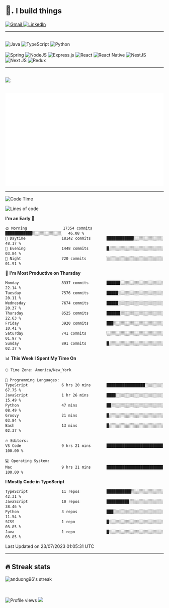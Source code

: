 <div align="left">
  <h1>👋. <small>I build things</small></h1>

  <a href="mailto:an.duongx@gmail.com">
    <img alt="Gmail" src="https://img.shields.io/badge/Gmail-D14836?style=for-the-badge&logo=gmail&logoColor=white" />
  </a>
  <a href="https://www.linkedin.com/in/ahdng">
    <img alt="LinkedIn" src="https://img.shields.io/badge/linkedin-%230077B5.svg?style=for-the-badge&logo=linkedin&logoColor=white"/>
  </a>

  <br/>
  <hr />
  <br/>

  <img alt="Java" src="https://img.shields.io/badge/java-%23ED8B00.svg?style=for-the-badge&logo=java&logoColor=white"/>
  <img alt="TypeScript" src="https://img.shields.io/badge/typescript-%23007ACC.svg?style=for-the-badge&logo=typescript&logoColor=white"/>
  <img alt="Python" src="https://img.shields.io/badge/python-%2314354C.svg?style=for-the-badge&logo=python&logoColor=white"/>

  <br />
  <br />
  <img alt="Spring" src="https://img.shields.io/badge/spring-%236DB33F.svg?style=for-the-badge&logo=spring&logoColor=white"/>
  <img alt="NodeJS" src="https://img.shields.io/badge/node.js-%2343853D.svg?style=for-the-badge&logo=node-dot-js&logoColor=white"/>
  <img alt="Express.js" src="https://img.shields.io/badge/express.js-%23404d59.svg?style=for-the-badge&logo=express&logoColor=%2361DAFB"/>
  <img alt="React" src="https://img.shields.io/badge/react-%2320232a.svg?style=for-the-badge&logo=react&logoColor=%2361DAFB"/>
  <img alt="React Native" src="https://img.shields.io/badge/react_native-%2320232a.svg?style=for-the-badge&logo=react&logoColor=%2361DAFB"/>
  <img alt="NestJS" src="https://img.shields.io/badge/nestjs-%23E0234E.svg?style=for-the-badge&logo=nestjs&logoColor=white" />
  <img alt="Next JS" src="https://img.shields.io/badge/nextjs-%23000000.svg?style=for-the-badge&logo=next.js&logoColor=white"/>
  <img alt="Redux" src="https://img.shields.io/badge/redux-%23593d88.svg?style=for-the-badge&logo=redux&logoColor=white"/>

  <br/>
  <hr />
  <br/>
  <img src="https://github-profile-trophy.vercel.app/?username=anduong96&theme=onedark" />
  <br/>
  <br/>

  ![Stats Overview](https://raw.githubusercontent.com/anduong96/github-stats-transparent/output/generated/overview.svg)

  <hr />
  
  <!--START_SECTION:waka-->
![Code Time](http://img.shields.io/badge/Code%20Time-4%2C270%20hrs%2047%20mins-blue)

![Lines of code](https://img.shields.io/badge/From%20Hello%20World%20I%27ve%20Written-8.6%20million%20lines%20of%20code-blue)

**I'm an Early 🐤** 

```text
🌞 Morning                17354 commits       ████████████░░░░░░░░░░░░░   46.08 % 
🌆 Daytime                18142 commits       ████████████░░░░░░░░░░░░░   48.17 % 
🌃 Evening                1448 commits        █░░░░░░░░░░░░░░░░░░░░░░░░   03.84 % 
🌙 Night                  720 commits         ░░░░░░░░░░░░░░░░░░░░░░░░░   01.91 % 
```
📅 **I'm Most Productive on Thursday** 

```text
Monday                   8337 commits        ██████░░░░░░░░░░░░░░░░░░░   22.14 % 
Tuesday                  7576 commits        █████░░░░░░░░░░░░░░░░░░░░   20.11 % 
Wednesday                7674 commits        █████░░░░░░░░░░░░░░░░░░░░   20.37 % 
Thursday                 8525 commits        ██████░░░░░░░░░░░░░░░░░░░   22.63 % 
Friday                   3920 commits        ███░░░░░░░░░░░░░░░░░░░░░░   10.41 % 
Saturday                 741 commits         ░░░░░░░░░░░░░░░░░░░░░░░░░   01.97 % 
Sunday                   891 commits         █░░░░░░░░░░░░░░░░░░░░░░░░   02.37 % 
```


📊 **This Week I Spent My Time On** 

```text
🕑︎ Time Zone: America/New_York

💬 Programming Languages: 
TypeScript               6 hrs 20 mins       █████████████████░░░░░░░░   67.75 % 
JavaScript               1 hr 26 mins        ████░░░░░░░░░░░░░░░░░░░░░   15.49 % 
Python                   47 mins             ██░░░░░░░░░░░░░░░░░░░░░░░   08.49 % 
Groovy                   21 mins             █░░░░░░░░░░░░░░░░░░░░░░░░   03.84 % 
Bash                     13 mins             █░░░░░░░░░░░░░░░░░░░░░░░░   02.37 % 

🔥 Editors: 
VS Code                  9 hrs 21 mins       █████████████████████████   100.00 % 

💻 Operating System: 
Mac                      9 hrs 21 mins       █████████████████████████   100.00 % 
```

**I Mostly Code in TypeScript** 

```text
TypeScript               11 repos            ███████████░░░░░░░░░░░░░░   42.31 % 
JavaScript               10 repos            ██████████░░░░░░░░░░░░░░░   38.46 % 
Python                   3 repos             ███░░░░░░░░░░░░░░░░░░░░░░   11.54 % 
SCSS                     1 repo              █░░░░░░░░░░░░░░░░░░░░░░░░   03.85 % 
Java                     1 repo              █░░░░░░░░░░░░░░░░░░░░░░░░   03.85 % 
```




 Last Updated on 23/07/2023 01:05:31 UTC
<!--END_SECTION:waka-->
  
  <hr />

  <h2>🔥 Streak stats</h2>
  <img alt="anduong96's streak" src="https://github-readme-streak-stats.herokuapp.com/?user=anduong96&theme=monokai-metallian&hide_border=true"/>
</div>
<br/>
<br/>

![Profile views](https://gpvc.arturio.dev/anduong96)
![](https://hit.yhype.me/github/profile?user_id=13195989)
